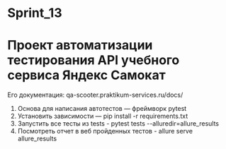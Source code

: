 # Sprint_13

# Проект автоматизации тестирования API учебного сервиса Яндекс Самокат
Его документация: qa-scooter.praktikum-services.ru/docs/
1. Основа для написания автотестов — фреймворк pytest
2. Установить зависимости — pip install -r requirements.txt
3. Запустить все тесты из tests - pytest tests --alluredir=allure_results
4. Посмотреть отчет в веб пройденных тестов - allure serve allure_results
